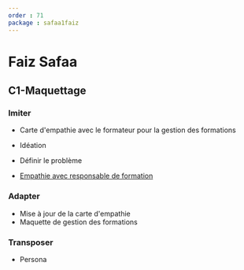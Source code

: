 ```yaml
---
order : 71
package : safaa1faiz
---
```

# Faiz Safaa

## C1-Maquettage

### Imiter

- Carte d'empathie avec le formateur pour la gestion des formations
- Idéation
- Définir le problème

- [Empathie avec responsable de formation]()
  
### Adapter

- Mise à jour de la carte d'empathie
- Maquette de gestion des formations

### Transposer

- Persona

